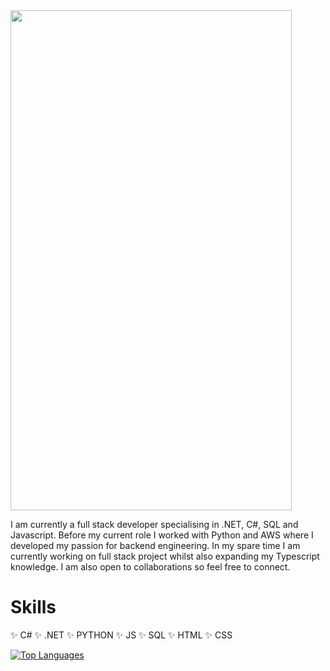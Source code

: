 <img src = 'https://github.com/Zaynah1999/ZaynahAhmed/blob/57f82f2a75e264f15dd305c080e0be3c2cc92ba4/Blue%20and%20White%20Y2K%20Old%20Cute%20Tech%20Window%20Note%20Card.jpg' height='800' width='450'>

I am currently a full stack developer specialising in .NET, C#, SQL and Javascript. Before my current role I worked with Python and AWS where I developed my passion for backend engineering. In my spare time I am currently working on full stack project whilst also expanding my Typescript knowledge. I am also open to collaborations so feel free to connect.

# Skills
✨ C#
✨ .NET
✨ PYTHON
✨ JS
✨ SQL
✨ HTML
✨ CSS



[![Top Languages](https://github-readme-stats.vercel.app/api/top-langs/?username=Zaynah1999&layout=donut)](https://github.com/anuraghazra/github-readme-stats)
